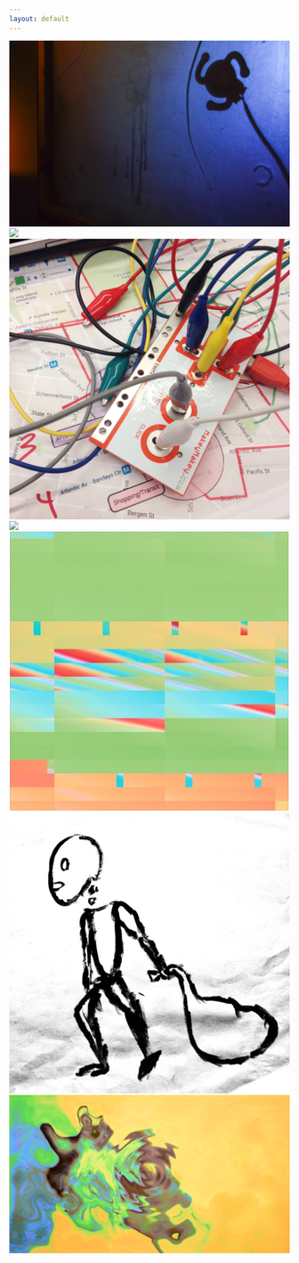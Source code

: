 ```yaml
---
layout: default
---
```

<div class="home">
</div>

  <body>

  <a href="http://kevinegbert.com/glass">
  <div class="item"><img src="img/glass.jpg"></div>
  </a>

<!-- <img align="right" src="img/blue.png"> -->
<link href="css/styles.css" rel="stylesheet" />

 <div class="masonry">

<a href="http://kevinegbert.com/coffee">
<div class="item"><img src="img/coffee.jpg"></div>
</a>

<a href="http://kevinegbert.com/BAM-sound-walk">
<div class="item"><img src="img/bam.jpg"></div>
</a>
<!--
<a href="http://localhost:4000/BAM-sound-walk">
<div class="item"><img src="img/1.jpg"></div>
</a> -->

<a href="http://kevinegbert.com/birdwatching">
<div class="item"><img src="img/birdwatching3.gif"></div>
</a>

<a href="http://kevinegbert.com/rye">
<div class="item"><img src="img/rye.png"></div>
</a>

<a href="http://kevinegbert.com/sifaka">
<div class="item"><img src="img/sifaka.png"></div>
</a>

<a href="http://kevinegbert.com/just-like-you-imagined">
<div class="item"><img src="img/jlyi.png"></div>
</a>







</div>


  </body>
